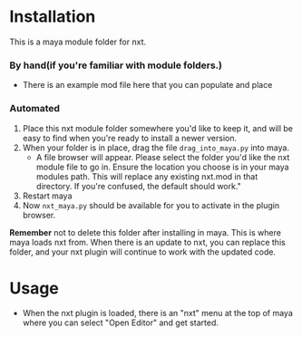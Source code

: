 # Installation
This is a maya module folder for nxt.

### By hand(if you're familiar with module folders.)
* There is an example mod file here that you can populate and place

### Automated
1. Place this nxt module folder somewhere you'd like to keep it, and will be easy to find when you're ready to install a newer version.
2. When your folder is in place, drag the file `drag_into_maya.py` into maya.
    * A file browser will appear. Please select the folder you'd like the nxt module file to go in. Ensure the location you choose is in your maya modules path. This will replace any existing nxt.mod in that directory. If you're confused, the default should work."
3. Restart maya
4. Now `nxt_maya.py` should be available for you to activate in the plugin browser.

**Remember** not to delete this folder after installing in maya. This is where maya loads nxt from. When there is an update to nxt, you can replace this folder, and your nxt plugin will continue to work with the updated code.

# Usage
* When the nxt plugin is loaded, there is an "nxt" menu at the top of maya where you can select "Open Editor" and get started.